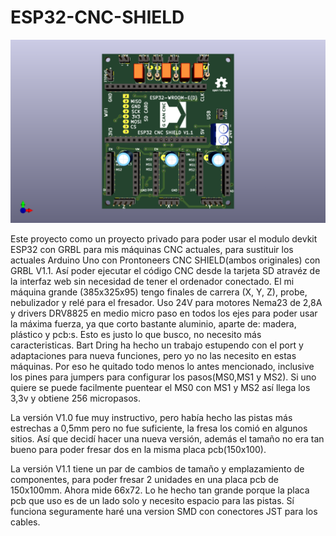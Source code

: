 # ESP32-CNC-SHIELD

![My Image](V1.1/Images/ESP32_Cnc_Shield_V1.1_Front.png)

Este proyecto como un proyecto privado para poder usar el modulo devkit ESP32 con GRBL para mis máquinas CNC actuales, para sustituir los actuales Arduino Uno con Prontoneers CNC SHIELD(ambos originales) con GRBL V1.1. 
Así poder ejecutar el código CNC desde la tarjeta SD atravéz de la interfaz web sin necesidad de tener el ordenador conectado.
El mi máquina grande (385x325x95) tengo finales de carrera (X, Y, Z), probe, nebulizador y relé para el fresador. 
Uso 24V para motores Nema23 de 2,8A y drivers DRV8825 en medio micro paso en todos los ejes para poder usar la máxima fuerza, ya que corto bastante aluminio, aparte de: madera, plástico y pcb:s. Esto es justo lo que busco, no necesito más caracteristicas.
Bart Dring ha hecho un trabajo estupendo con el port y adaptaciones para nueva funciones, pero yo no las necesito en estas máquinas.
Por eso he quitado todo menos lo antes mencionado, inclusive los pines para jumpers para configurar los pasos(MS0,MS1 y MS2).
Si uno quiere se puede facilmente puentear el MS0 con MS1 y MS2 así llega los 3,3v y obtiene 256 micropasos.

La versión V1.0 fue muy instructivo, pero había hecho las pistas más estrechas a 0,5mm pero no fue suficiente, la fresa los comió en algunos sitios. Así que decidí hacer una nueva versión, además el tamaño no era tan bueno para poder fresar dos en la misma placa pcb(150x100).

La versión V1.1 tiene un par de cambios de tamaño y emplazamiento de componentes, para poder fresar 2 unidades en una placa pcb de 150x100mm.
Ahora mide 66x72. Lo he hecho tan grande porque la placa pcb que uso es de un lado solo y necesito espacio para las pistas. 
Sí funciona seguramente haré una version SMD con conectores JST para los cables.
